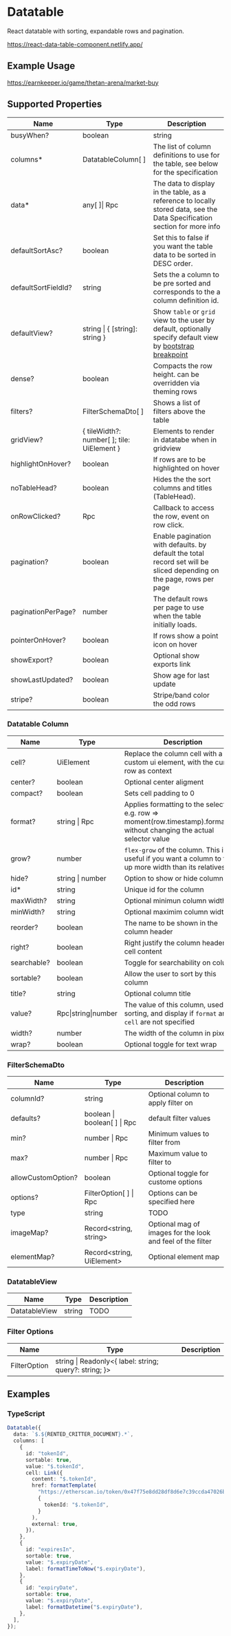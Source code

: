 # Datatable

React datatable with sorting, expandable rows and pagination.

<https://react-data-table-component.netlify.app/>

## Example Usage

<https://earnkeeper.io/game/thetan-arena/market-buy>

## Supported Properties

| Name                | Type                                       | Description                                                                                                                                                          |
| ------------------- | ------------------------------------------ | -------------------------------------------------------------------------------------------------------------------------------------------------------------------- |
| busyWhen?           | boolean                                    | string                                                                                                                                                               | Rpc |     |
| columns\*           | DatatableColumn\[ ]                        | The list of column definitions to use for the table, see below for the specification                                                                                 |
| data\*              | any[ ]\| Rpc                               | The data to display in the table, as a reference to locally stored data, see the Data Specification section for more info                                            |
| defaultSortAsc?     | boolean                                    | Set this to false if you want the table data to be sorted in DESC order.                                                                                             |
| defaultSortFieldId? | string                                     | Sets the a column to be pre sorted and corresponds to the a column definition id.                                                                                    |
| defaultView?        | string \| { [string]: string }             | Show `table` or `grid` view to the user by default, optionally specify default view by [bootstrap breakpoint](https://getbootstrap.com/docs/5.0/layout/breakpoints/) |
| dense?              | boolean                                    | Compacts the row height. can be overridden via theming rows |
| filters?            | FilterSchemaDto[ ]                         | Shows a list of filters above the table                                                                                                                              |
| gridView?           | { tileWidth?: number[ ]; tile: UiElement } | Elements to render in datatabe when in gridview|
| highlightOnHover?   | boolean                                    | If rows are to be highlighted on hover|
| noTableHead?        | boolean                                    | Hides the the sort columns and titles (TableHead).   |
| onRowClicked?       | Rpc                                        | Callback to access the row, event on row click.      |
| pagination?         | boolean                                    | Enable pagination with defaults. by default the total record set will be sliced depending on the page, rows per page  |
| paginationPerPage?  | number                                     | The default rows per page to use when the table initially loads.                                                                                                     |
| pointerOnHover?     | boolean                                    |If rows show a point icon on hover   |
| showExport?         | boolean                                    | Optional show exports link                                                                                                                                           |
| showLastUpdated?    | boolean                                    | Show age for last update                                                                                                                                             |
| stripe?             | boolean                                    | Stripe/band color the odd rows|

### Datatable Column

| Name        | Type                | Description                                                                                             |
| ----------- | ------------------- | ------------------------------------------------------------------------------------------------------- |
| cell?       | UiElement           | Replace the column cell with a custom ui element, with the current row as context                       |
| center?     | boolean             | Optional center aligment                                                                                |
| compact?    | boolean             | Sets cell padding to 0 |
| format?     | string \| Rpc       | Applies formatting to the selector e.g. row => moment(row.timestamp).format('lll') without changing the actual selector value |
| grow?       | number              | `flex-grow` of the column. This is useful if you want a column to take up more width than its relatives |
| hide?       | string \| number    | Option to show or hide column                                                                           |
| id\*        | string              | Unique id for the column                                                                                |
| maxWidth?   | string              | Optional minimun column width                                                                           |
| minWidth?   | string              | Optional maximim column width                                                                           |     |
| reorder?    | boolean             | The name to be shown in the column header                                                               |
| right?      | boolean             | Right justify the column header and cell content                                                        |
| searchable? | boolean             | Toggle for searchability on column                                                                      |
| sortable?   | boolean             | Allow the user to sort by this column                                                                   |
| title?      | string              | Optional column title                                                                                   |
| value?      | Rpc\|string\|number | The value of this column, used in sorting, and display if `format` and `cell` are not specified         |
| width?      | number              | The width of the column in pixels                                                                       |
| wrap?       | boolean             | Optional toggle for text wrap                                                                           |

### FilterSchemaDto

| Name               | Type                         | Description                                                |
| ------------------ | ---------------------------- | ---------------------------------------------------------- |
| columnId?          | string                       | Optional column to apply filter on                         |
| defaults?          | boolean \| boolean[ ] \| Rpc | default filter values                                      |
| min?               | number \| Rpc                | Minimum values to filter from                              |
| max?               | number \| Rpc                | Maximum value to filter to                                 |
| allowCustomOption? | boolean                      | Optional toggle for custome options                        |
| options?           | FilterOption[ ] \| Rpc       | Options can be specified here                              |
| type               | string                       | TODO                                                       |
| imageMap?          | Record<string, string>       | Optional mag of images for the look and feel of the filter |
| elementMap?        | Record<string, UiElement>    | Optional element map                                       |

### DatatableView

| Name          | Type               | Description |
| ------------- | ------------------ | ----------- |
| DatatableView | string             | TODO        |

### Filter Options

| Name         | Type                                                   | Description |
| ------------ | ------------------------------------------------------ | ----------- |
| FilterOption | string \| Readonly<{ label: string; query?: string; }> |             |

## Examples

### TypeScript

```typescript
Datatable({
  data: `$.${RENTED_CRITTER_DOCUMENT}.*`,
  columns: [
    {
      id: "tokenId",
      sortable: true,
      value: "$.tokenId",
      cell: Link({
        content: "$.tokenId",
        href: formatTemplate(
          "https://etherscan.io/token/0x47f75e8dd28df8d6e7c39ccda47026b0dca99043?a={{ tokenId }}",
          {
            tokenId: "$.tokenId",
          }
        ),
        external: true,
      }),
    },
    {
      id: "expiresIn",
      sortable: true,
      value: "$.expiryDate",
      label: formatTimeToNow("$.expiryDate"),
    },
    {
      id: "expiryDate",
      sortable: true,
      value: "$.expiryDate",
      label: formatDatetime("$.expiryDate"),
    },
  ],
});
```
